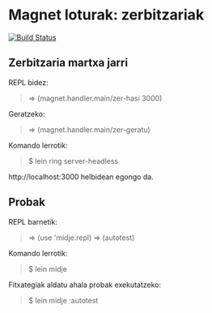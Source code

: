 # Magnet loturak: zerbitzariak

[![Build Status](https://travis-ci.org/lnmnd/magnet.zer.svg?branch=master)](https://travis-ci.org/lnmnd/magnet.zer)

## Zerbitzaria martxa jarri

REPL bidez:
> => (magnet.handler.main/zer-hasi 3000)

Geratzeko:
> => (magnet.handler.main/zer-geratu)

Komando lerrotik:
> $ lein ring server-headless

http://localhost:3000 helbidean egongo da.

## Probak

REPL barnetik:
> => (use 'midje.repl)
> => (autotest)

Komando lerrotik:
> $ lein midje
	    
Fitxategiak aldatu ahala probak exekutatzeko:
> $ lein midje :autotest